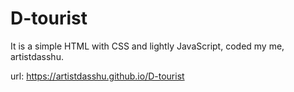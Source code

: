 # D-tourist
It is a simple HTML with CSS and lightly JavaScript, coded my me, artistdasshu.

url: https://artistdasshu.github.io/D-tourist
